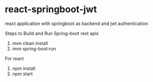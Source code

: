 # react-springboot-jwt
react application with springboot as backend and jwt authentication

Steps to Build and Run Spring-boot rest apis
  1. mvn clean install
  2. mvn spring-boot:run
  
 For react
  1. npm install
  2. npm start
